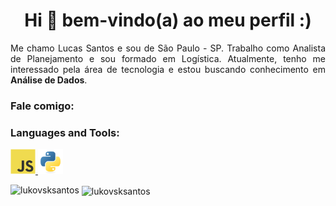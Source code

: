 <h1 align="center">Hi 👋 bem-vindo(a) ao meu perfil :)</h1>
<p align="justify">Me chamo Lucas Santos e sou de São Paulo - SP. Trabalho como Analista de Planejamento e sou formado em Logística. Atualmente, tenho me interessado pela área de tecnologia e estou buscando conhecimento em <strong>Análise de Dados</strong>.</p>

<h3 align="left">Fale comigo:</h3>
<p align="left">
</p>

<h3 align="left">Languages and Tools:</h3>
<p align="left"> <a href="https://developer.mozilla.org/en-US/docs/Web/JavaScript" target="_blank" rel="noreferrer"> <img src="https://raw.githubusercontent.com/devicons/devicon/master/icons/javascript/javascript-original.svg" alt="javascript" width="40" height="40"/> </a> <a href="https://www.python.org" target="_blank" rel="noreferrer"> <img src="https://raw.githubusercontent.com/devicons/devicon/master/icons/python/python-original.svg" alt="python" width="40" height="40"/> </a> </p>

<p><img align="left" src="https://github-readme-stats.vercel.app/api/top-langs?username=lukovsksantos&show_icons=true&locale=en&layout=compact" alt="lukovsksantos" /></p>

<p>&nbsp;<img align="center" src="https://github-readme-stats.vercel.app/api?username=lukovsksantos&show_icons=true&locale=en" alt="lukovsksantos" /></p>

